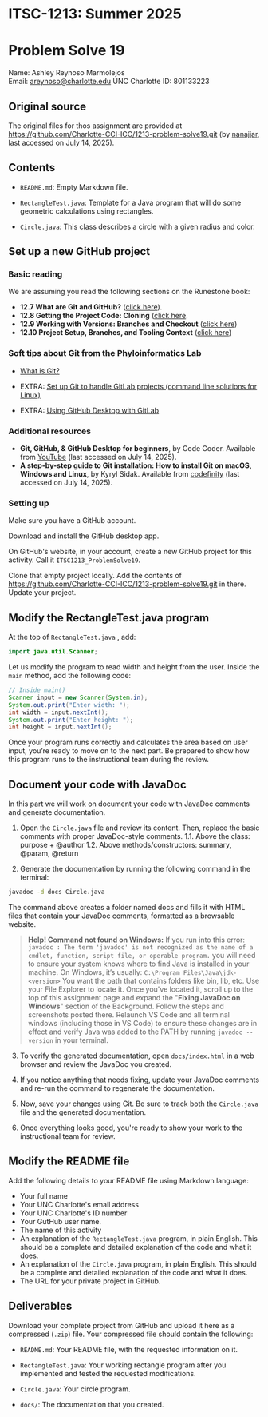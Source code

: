 # ITSC-1213: Summer 2025

# Problem Solve 19
Name: Ashley Reynoso Marmolejos  
Email: areynoso@charlotte.edu
UNC Charlotte ID: 801133223

## Original source

The original files for thos assignment are provided at https://github.com/Charlotte-CCI-ICC/1213-problem-solve19.git (by [nanajjar](https://github.com/nanajjar), last accessed on July 14, 2025).

## Contents

- `README.md`: Empty Markdown file.

- `RectangleTest.java`: Template for a Java program that will do some geometric calculations using rectangles.

- `Circle.java`: This class describes a circle with a given radius and color.


## Set up a new GitHub project

### Basic reading

We are assuming you read the following sections on the Runestone book:

- **12.7 What are Git and GitHub?** ([click here](https://runestone.academy/ns/books/published/UNCCharlotte_ITSC1213_Sumer25/sec-git-github-concepts.html)). 
- **12.8 Getting the Project Code: Cloning** ([click here](https://runestone.academy/ns/books/published/UNCCharlotte_ITSC1213_Sumer25/sec-git-cloning.html). 
- **12.9 Working with Versions: Branches and Checkout** ([click here](https://runestone.academy/ns/books/published/UNCCharlotte_ITSC1213_Sumer25/sec-git-branches-checkout.html))
- **12.10 Project Setup, Branches, and Tooling Context** ([click here](https://runestone.academy/ns/books/published/UNCCharlotte_ITSC1213_Sumer25/sec-arraylist-setup-tooling_scope.html))

### Soft tips about Git from the Phyloinformatics Lab
- [What is Git?](https://www.notion.so/What-is-Git-117514596f29807cba1bc9148b5e6b3e?pvs=21)

- EXTRA: [Set up Git to handle GitLab projects (command line solutions for Linux)](https://www.notion.so/Set-up-Git-to-handle-GitLab-projects-command-line-solutions-for-Linux-b2a3843ac20a4751955540e892df940d?pvs=21)

- EXTRA: [Using GitHub Desktop with GitLab](https://www.notion.so/Using-GitHub-Desktop-with-GitLab-68600607967b43eda1609a35387b87c7?pvs=21)

### Additional resources

- **Git, GitHub, & GitHub Desktop for beginners**, by Code Coder. Available from [YouTube](https://youtu.be/8Dd7KRpKeaE?si=b6XUc2ojTc9rs3h3) (last accessed on July 14, 2025).
- **A step-by-step guide to Git installation: How to install Git on macOS, Windows and Linux**, by Kyryl Sidak. Available from [codefinity](https://codefinity.com/blog/A-step-by-step-guide-to-Git-installation?utm_source=google&utm_medium=cpc&utm_campaign=21144377223&utm_content=&utm_term=&dki=&gad_source=2&gad_campaignid=21151281995&gbraid=0AAAAABTeUgSvz2V3IX7fTCkWYogwr27oO&gclid=CjwKCAjw1dLDBhBoEiwAQNRiQeJhMogCHqcBkhpWda_7iAwRHDRoBKx-p2iyw9i0q8QljeX7ZGSM8xoCch4QAvD_BwE) (last accessed on July 14, 2025).

### Setting up

Make sure you have a GitHub account.

Download and install the GitHub desktop app.

On GitHub's website, in your account, create a new GitHub project for this activity. Call it `ITSC1213_ProblemSolve19`.

Clone that empty project locally. Add the contents of https://github.com/Charlotte-CCI-ICC/1213-problem-solve19.git in there. Update your project.

## Modify the RectangleTest.java program

At the top of  `RectangleTest.java` , add:

```java
import java.util.Scanner;
```

Let us modify the program to read width and height from the user. Inside the `main` method, add the following code:

```java
// Inside main() 
Scanner input = new Scanner(System.in);
System.out.print("Enter width: "); 
int width = input.nextInt();
System.out.print("Enter height: "); 
int height = input.nextInt();
```

Once your program runs correctly and calculates the area based on user input, you’re ready to move on to the next part. Be prepared to show how this program runs to the instructional team during the review.

## Document your code with JavaDoc

In this part we will work on document your code with JavaDoc comments and generate documentation.

1. Open the `Circle.java` file and review its content. Then, replace the basic comments with proper JavaDoc-style comments.
	1.1. Above the class: purpose + @author
	1.2. Above methods/constructors: summary, @param, @return

2. Generate the documentation by running the following command in the terminal:

```bash
javadoc -d docs Circle.java
```

The command above creates a folder named docs and fills it with HTML files that contain your JavaDoc comments, formatted as a browsable website.

> **Help! Command not found on Windows:**
> If you run into this error:
> ```javadoc : The term 'javadoc' is not recognized as the name of a cmdlet, function, script file, or operable program.```
> you will need to ensure your system knows where to find Java is installed in your machine. On Windows, it’s usually:  `C:\Program Files\Java\jdk-<version>`
> You want the path that contains folders like bin, lib, etc. Use your File Explorer to locate it.
> Once you've located it, scroll up to the top of this assignment page and expand the "**Fixing JavaDoc on Windows**" section of the Background. Follow the steps and screenshots posted there.
> Relaunch VS Code and all terminal windows (including those in VS Code) to ensure these changes are in effect and verify Java was added to the PATH by running `javadoc --version` in your terminal. 



3. To verify the generated documentation, open `docs/index.html` in a web browser and review the JavaDoc you created.

4. If you notice anything that needs fixing, update your JavaDoc comments and re-run the command to regenerate the documentation.

5.  Now, save your changes using Git. Be sure to track both the `Circle.java` file and the generated documentation.

6. Once everything looks good, you're ready to show your work to the instructional team for review.

## Modify the README file

Add the following details to your README file using Markdown language:

- Your full name
- Your UNC Charlotte's email address
- Your UNC Charlotte's ID number
- Your GutHub user name.
- The name of this activity
- An explanation of the `RectangleTest.java` program, in plain English. This should be a complete and detailed explanation of the code and what it does.
- An explanation of the `Circle.java` program, in plain English. This should be a complete and detailed explanation of the code and what it does.
- The URL for your private project in GitHub.

## Deliverables

Download your complete project from GitHub and upload it here as a compressed (`.zip`) file. Your compressed file should contain the following:

- `README.md`: Your README file, with the requested information on it.

- `RectangleTest.java`: Your working rectangle program after you implemented and tested the requested modifications.

- `Circle.java`: Your circle program.

- `docs/`: The documentation that you created.
